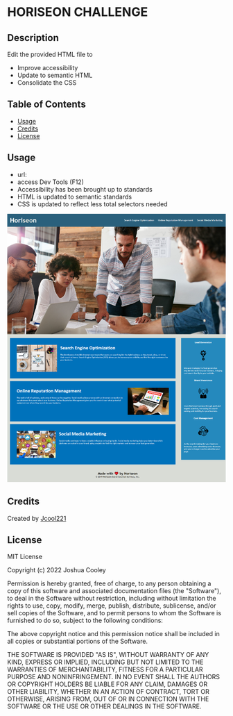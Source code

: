 # HORISEON CHALLENGE

## Description
Edit the provided HTML file to 
- Improve accessibility
- Update to semantic HTML
- Consolidate the CSS

## Table of Contents
- [Usage](#usage)
- [Credits](#credits)
- [License](#license)

## Usage

- url:
- access Dev Tools (F12)
- Accessibility has been brought up to standards 
- HTML is updated to semantic standards 
- CSS is updated to reflect less total selectors needed
<img src="assets\images\Screenshot.png" alt="website image"> 

## Credits

Created by <a href="https://github.com/JCool221">Jcool221</a>

## License

MIT License

Copyright (c) 2022 Joshua Cooley

Permission is hereby granted, free of charge, to any person obtaining a copy
of this software and associated documentation files (the "Software"), to deal
in the Software without restriction, including without limitation the rights
to use, copy, modify, merge, publish, distribute, sublicense, and/or sell
copies of the Software, and to permit persons to whom the Software is
furnished to do so, subject to the following conditions:

The above copyright notice and this permission notice shall be included in all
copies or substantial portions of the Software.

THE SOFTWARE IS PROVIDED "AS IS", WITHOUT WARRANTY OF ANY KIND, EXPRESS OR
IMPLIED, INCLUDING BUT NOT LIMITED TO THE WARRANTIES OF MERCHANTABILITY,
FITNESS FOR A PARTICULAR PURPOSE AND NONINFRINGEMENT. IN NO EVENT SHALL THE
AUTHORS OR COPYRIGHT HOLDERS BE LIABLE FOR ANY CLAIM, DAMAGES OR OTHER
LIABILITY, WHETHER IN AN ACTION OF CONTRACT, TORT OR OTHERWISE, ARISING FROM,
OUT OF OR IN CONNECTION WITH THE SOFTWARE OR THE USE OR OTHER DEALINGS IN THE
SOFTWARE.